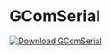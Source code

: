 # GComSerial
 
[![Download GComSerial](https://a.fsdn.com/con/app/sf-download-button)](https://sourceforge.net/projects/gcomserial/files/latest/download)
